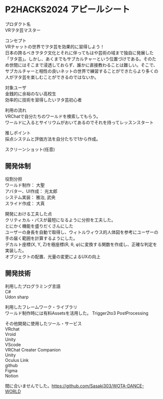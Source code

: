 # P2HACKS2024 アピールシート 

プロダクト名  
VRヲタ芸マスター

コンセプト  
VRチャットの世界でヲタ芸を効果的に習得しよう！  
日本の誇るべきヲタク文化とそれに伴ってもはや芸術の域まで独自に発展した「ヲタ芸」。しかし、あくまでもサブカルチャーという位置づけである。そのため世間にはそこまで浸透しておらず、誰かに直接教わることは難しい。そこで、サブカルチャーと相性の良いネットの世界で練習することができたらより多くの人がヲタ芸を楽しむことができるのではないか。

対象ユーザ  
金銭的に余裕のない高校生  
効率的に技術を習得したいヲタ芸初心者

利用の流れ  
VRChatで自分たちのワールドを検索してもらう。  
ワールドに入るとサイリウムがおいてあるのでそれを持ってレッスンスタート

推しポイント  
採点システムと評価方法を自分たちで1から作成。

スクリーンショット(任意)  

## 開発体制  

役割分担  
ワールド制作： 大聖  
アバター、UI作成： 光太郎  
システム実装： 雅治, 武央  
スライド作成： 大真  

開発における工夫した点  
クリティカル・パスが最短になるように分担を工夫した。  
とにかく機能を盛りだくさんにした  
ユーザーの身長を自動で取得し、ウィトルウィウス的人体図を参考にユーザーの手の届く範囲を計算するようにした。  
デカルト座標(X, Y, Z)を極座標(R, θ, φ)に変換する関数を作成し、正確な判定を実装した。  
オブジェクトの配置、光量の変更によるUXの向上

  
## 開発技術  

利用したプログラミング言語  
C#  
Udon sharp  

利用したフレームワーク・ライブラリ  
ワールド制作時には有料Assetsを活用した。
Trigger2to3
PostProcessing
  

その他開発に使用したツール・サービス  
VRchat  
Vroid  
Unity  
VScode  
VRChat Creater Companion  
Unity  
Oculus Link  
github  
Figma  
Notion  

間に合いませんでした。https://github.com/Sasaki303/WOTA-DANCE-WORLD
